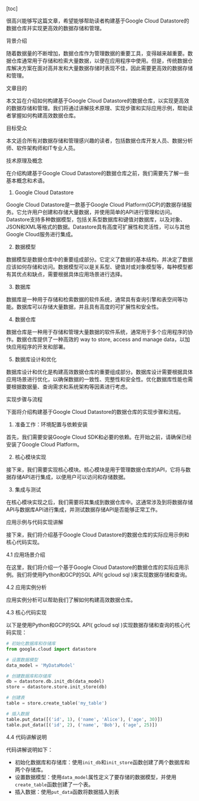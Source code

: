 
[toc]                    
                
                
很高兴能够写这篇文章，希望能够帮助读者构建基于Google Cloud Datastore的数据仓库并实现更高效的数据存储和管理。

背景介绍

随着数据量的不断增加，数据仓库作为管理数据的重要工具，变得越来越重要。数据仓库通常用于存储和检索大量数据，以便在应用程序中使用。但是，传统数据仓库解决方案在面对高并发和大量数据存储时表现不佳，因此需要更高效的数据存储和管理。

文章目的

本文旨在介绍如何构建基于Google Cloud Datastore的数据仓库，以实现更高效的数据存储和管理。我们将通过讲解技术原理、实现步骤和实际应用示例，帮助读者掌握如何构建高效数据仓库。

目标受众

本文适合所有对数据存储和管理感兴趣的读者，包括数据仓库开发人员、数据分析师、软件架构师和IT专业人员。

技术原理及概念

在介绍构建基于Google Cloud Datastore的数据仓库之前，我们需要先了解一些基本概念和术语。

1. Google Cloud Datastore

Google Cloud Datastore是一款基于Google Cloud Platform(GCP)的数据存储服务。它允许用户创建和存储大量数据，并使用简单的API进行管理和访问。Datastore支持多种数据模型，包括关系型数据库和键值对数据库，以及对象、JSON和XML等格式的数据。Datastore具有高度可扩展性和灵活性，可以与其他Google Cloud服务进行集成。

2. 数据模型

数据模型是数据仓库中的重要组成部分。它定义了数据的基本结构，并决定了数据应该如何存储和访问。数据模型可以是关系型、键值对或对象模型等，每种模型都有其优点和缺点，需要根据具体应用场景进行选择。

3. 数据库

数据库是一种用于存储和检索数据的软件系统，通常具有查询引擎和表空间等功能。数据库可以存储大量数据，并且具有高度的可扩展性和安全性。

4. 数据仓库

数据仓库是一种用于存储和管理大量数据的软件系统，通常用于多个应用程序的协作。数据仓库提供了一种高效的 way to store, access and manage data，以加快应用程序的开发和部署。

5. 数据库设计和优化

数据库设计和优化是构建高效数据仓库的重要组成部分。数据库设计需要根据具体应用场景进行优化，以确保数据的一致性、完整性和安全性。优化数据库性能也需要根据数据量、查询需求和系统架构等因素进行考虑。

实现步骤与流程

下面将介绍构建基于Google Cloud Datastore的数据仓库的实现步骤和流程。

1. 准备工作：环境配置与依赖安装

首先，我们需要安装Google Cloud SDK和必要的依赖。在开始之前，请确保已经安装了Google Cloud Platform。

2. 核心模块实现

接下来，我们需要实现核心模块。核心模块是用于管理数据仓库的API，它将与数据存储API进行集成，以便用户可以访问和存储数据。

3. 集成与测试

在核心模块实现之后，我们需要将其集成到数据仓库中。这通常涉及到将数据存储API与数据库API进行集成，并测试数据存储API是否能够正常工作。

应用示例与代码实现讲解

接下来，我们将介绍基于Google Cloud Datastore的数据仓库的实际应用示例和核心代码实现。

4.1 应用场景介绍

在这里，我们将介绍一个基于Google Cloud Datastore的数据仓库的实际应用示例。我们将使用Python和GCP的SQL API( gcloud sql )来实现数据存储和查询。

4.2 应用实例分析

应用实例分析可以帮助我们了解如何构建高效数据仓库。

4.3 核心代码实现

以下是使用Python和GCP的SQL API( gcloud sql )实现数据存储和查询的核心代码实现：

```python
# 初始化数据库和存储库
from google.cloud import datastore

# 设置数据模型
data_model = 'MyDataModel'

# 创建数据库和存储库
db = datastore.db.init_db(data_model)
store = datastore.store.init_store(db)

# 创建表
table = store.create_table('my_table')

# 插入数据
table.put_data([('id', 1), ('name', 'Alice'), ('age', 30)])
table.put_data([('id', 2), ('name', 'Bob'), ('age', 25)])
```

4.4 代码讲解说明

代码讲解说明如下：

- 初始化数据库和存储库：使用`init_db`和`init_store`函数创建了两个数据库和两个存储库。
- 设置数据模型：使用`data_model`属性定义了要存储的数据模型，并使用`create_table`函数创建了一个表。
- 插入数据：使用`put_data`函数将数据插入到表

